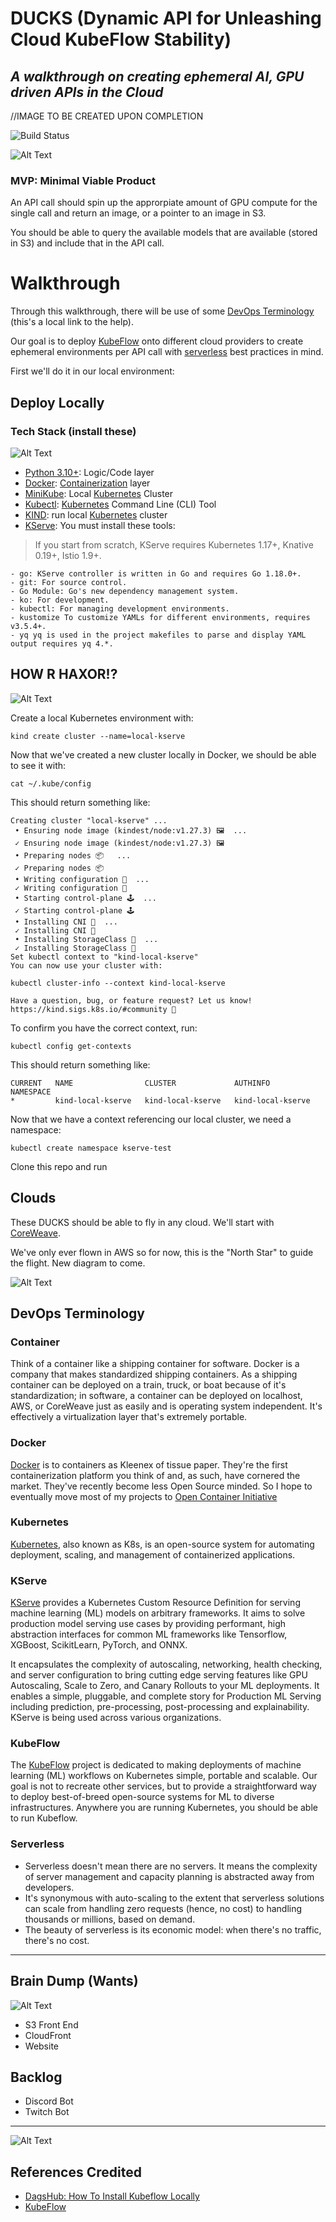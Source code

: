 # DUCKS (Dynamic API for Unleashing Cloud KubeFlow Stability)
## _A walkthrough on creating ephemeral AI, GPU driven APIs in the Cloud_

//IMAGE TO BE CREATED UPON COMPLETION

![Build Status](https://travis-ci.org/joemccann/dillinger.svg?branch=master)

![Alt Text](./media/images/real-mvp.gif)

### MVP: Minimal Viable Product

An API call should spin up the approrpiate amount of GPU compute for the single call and return an image, or a pointer to an image in S3.

You should be able to query the available models that are available (stored in S3) and include that in the API call.

# Walkthrough

Through this walkthrough, there will be use of some [DevOps Terminology](#devops-terminology) (this's a local link to the help).

Our goal is to deploy [KubeFlow](#kubeflow) onto different cloud providers to create ephemeral environments per API call with [serverless](#serverless) best practices in mind.

First we'll do it in our local environment:

## Deploy Locally

### Tech Stack (install these)

![Alt Text](./media/images/surprise-whats-in-the-box.gif)

- [Python 3.10+](https://www.python.org/downloads/): Logic/Code layer
- [Docker](#docker): [Containerization](#container) layer
- [MiniKube](https://minikube.sigs.k8s.io/docs/): Local [Kubernetes](#kubernetes) Cluster
- [Kubectl](https://kubernetes.io/docs/reference/kubectl/): [Kubernetes](#kubernetes) Command Line (CLI) Tool
- [KIND](https://kind.sigs.k8s.io): run local [Kubernetes](#kubernetes) cluster
- [KServe](#kserve): You must install these tools:
> If you start from scratch, KServe requires Kubernetes 1.17+, Knative 0.19+, Istio 1.9+.

    - go: KServe controller is written in Go and requires Go 1.18.0+.
    - git: For source control.
    - Go Module: Go's new dependency management system.
    - ko: For development.
    - kubectl: For managing development environments.
    - kustomize To customize YAMLs for different environments, requires v3.5.4+.
    - yq yq is used in the project makefiles to parse and display YAML output requires yq 4.*.

## HOW R HAXOR!?
![Alt Text](./media/images/swordfish-hack.gif)

Create a local Kubernetes environment with:

```shell
kind create cluster --name=local-kserve
``` 

Now that we've created a new cluster locally in Docker, we should be able to see it with:
```shell
cat ~/.kube/config
```

This should return something like:
```shell
Creating cluster "local-kserve" ...
 • Ensuring node image (kindest/node:v1.27.3) 🖼  ...
 ✓ Ensuring node image (kindest/node:v1.27.3) 🖼
 • Preparing nodes 📦   ...
 ✓ Preparing nodes 📦 
 • Writing configuration 📜  ...
 ✓ Writing configuration 📜
 • Starting control-plane 🕹️  ...
 ✓ Starting control-plane 🕹️
 • Installing CNI 🔌  ...
 ✓ Installing CNI 🔌
 • Installing StorageClass 💾  ...
 ✓ Installing StorageClass 💾
Set kubectl context to "kind-local-kserve"
You can now use your cluster with:

kubectl cluster-info --context kind-local-kserve

Have a question, bug, or feature request? Let us know! https://kind.sigs.k8s.io/#community 🙂
```

To confirm you have the correct context, run:
```shell
kubectl config get-contexts
```
This should return something like:

```shell
CURRENT   NAME                CLUSTER             AUTHINFO                     NAMESPACE
*         kind-local-kserve   kind-local-kserve   kind-local-kserve
```

Now that we have a context referencing our local cluster, we need a namespace:
```shell
kubectl create namespace kserve-test
```

Clone this repo and run 



## Clouds
These DUCKS should be able to fly in any cloud. We'll start with [CoreWeave](https://www.coreweave.com).


We've only ever flown in AWS so for now, this is the "North Star" to guide the flight. New diagram to come.

![Alt Text](./media/diagrams/mvp.png)

## DevOps Terminology

### Container

Think of a container like a shipping container for software. Docker is a company that makes standardized shipping containers. As a shipping container can be deployed on a train, truck, or boat because of it's standardization; in software, a container can be deployed on localhost, AWS, or CoreWeave just as easily and is operating system independent. It's effectively a virtualization layer that's extremely portable.

### Docker

[Docker](https://www.docker.com) is to containers as Kleenex of tissue paper. They're the first containerization platform you think of and, as such, have cornered the market. They've recently become less Open Source minded. So I hope to eventually move most of my projects to [Open Container Initiative](https://opencontainers.org)

### Kubernetes

[Kubernetes](https://kubernetes.io/docs/concepts/overview/), also known as K8s, is an open-source system for automating deployment, scaling, and management of containerized applications.

### KServe

[KServe](https://github.com/kserve/kserve) provides a Kubernetes Custom Resource Definition for serving machine learning (ML) models on arbitrary frameworks. It aims to solve production model serving use cases by providing performant, high abstraction interfaces for common ML frameworks like Tensorflow, XGBoost, ScikitLearn, PyTorch, and ONNX.

It encapsulates the complexity of autoscaling, networking, health checking, and server configuration to bring cutting edge serving features like GPU Autoscaling, Scale to Zero, and Canary Rollouts to your ML deployments. It enables a simple, pluggable, and complete story for Production ML Serving including prediction, pre-processing, post-processing and explainability. KServe is being used across various organizations.

### KubeFlow

The [KubeFlow](https://www.kubeflow.org) project is dedicated to making deployments of machine learning (ML) workflows on Kubernetes simple, portable and scalable. Our goal is not to recreate other services, but to provide a straightforward way to deploy best-of-breed open-source systems for ML to diverse infrastructures. Anywhere you are running Kubernetes, you should be able to run Kubeflow.

### Serverless

- Serverless doesn't mean there are no servers. It means the complexity of server management and capacity planning is abstracted away from developers.
- It's synonymous with auto-scaling to the extent that serverless solutions can scale from handling zero requests (hence, no cost) to handling thousands or millions, based on demand.
- The beauty of serverless is its economic model: when there's no traffic, there's no cost.





------

## Brain Dump (Wants)

![Alt Text](./media/images/ThisIsFine.jpeg)

- S3 Front End
- CloudFront
- Website


## Backlog

- Discord Bot
- Twitch Bot

---
![Alt Text](./media/images/dumpsterfire-dumpster.gif)

## References Credited
- [DagsHub: How To Install Kubeflow Locally](https://dagshub.com/blog/how-to-install-kubeflow-locally/)
- [KubeFlow](https://www.kubeflow.org)
